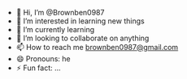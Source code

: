 - 👋 Hi, I’m @Brownben0987
- 👀 I’m interested in learning new things
- 🌱 I’m currently learning
- 💞️ I’m looking to collaborate on anything 
- 📫 How to reach me brownben0987@gmail.com
- 😄 Pronouns: he
- ⚡ Fun fact: ...

<!---
Brownben0987/Brownben0987 is a ✨ special ✨ repository because its `README.md` (this file) appears on your GitHub profile.
You can click the Preview link to take a look at your changes.
--->
